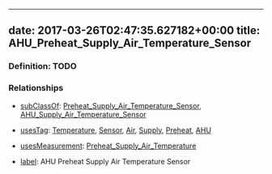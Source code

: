 
---
date: 2017-03-26T02:47:35.627182+00:00
title: AHU_Preheat_Supply_Air_Temperature_Sensor
---
### Definition: TODO

### Relationships

* [subClassOf](http://www.w3.org/2000/01/rdf-schema#subClassOf): [Preheat_Supply_Air_Temperature_Sensor](https://brickschema.org/schema/1.0/Brick#Preheat_Supply_Air_Temperature_Sensor), [AHU_Supply_Air_Temperature_Sensor](https://brickschema.org/schema/1.0/Brick#AHU_Supply_Air_Temperature_Sensor)

* [usesTag](https://brickschema.org/schema/1.0/BrickFrame#usesTag): [Temperature](https://brickschema.org/schema/1.0/BrickTag#Temperature), [Sensor](https://brickschema.org/schema/1.0/BrickTag#Sensor), [Air](https://brickschema.org/schema/1.0/BrickTag#Air), [Supply](https://brickschema.org/schema/1.0/BrickTag#Supply), [Preheat](https://brickschema.org/schema/1.0/BrickTag#Preheat), [AHU](https://brickschema.org/schema/1.0/BrickTag#AHU)

* [usesMeasurement](https://brickschema.org/schema/1.0/BrickFrame#usesMeasurement): [Preheat_Supply_Air_Temperature](https://brickschema.org/schema/1.0/Brick#Preheat_Supply_Air_Temperature)

* [label](http://www.w3.org/2000/01/rdf-schema#label): AHU Preheat Supply Air Temperature Sensor
